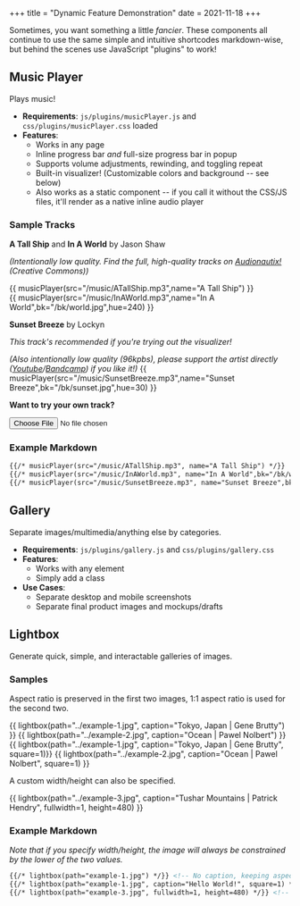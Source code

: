 +++
title = "Dynamic Feature Demonstration"
date = 2021-11-18
+++

Sometimes, you want something a little *fancier*. These components all continue to use the same simple and intuitive shortcodes markdown-wise, but behind the scenes use JavaScript "plugins" to work!

## Music Player
Plays music!
- **Requirements**: `js/plugins/musicPlayer.js` and `css/plugins/musicPlayer.css` loaded
- **Features**: 
  - Works in any page
  - Inline progress bar *and* full-size progress bar in popup
  - Supports volume adjustments, rewinding, and toggling repeat
  - Built-in visualizer! (Customizable colors and background -- see below)
  - Also works as a static component -- if you call it without the CSS/JS files, it'll render as a native inline audio player

### Sample Tracks

**A Tall Ship** and **In A World** by Jason Shaw

*(Intentionally low quality. Find the full, high-quality tracks on [Audionautix!](https://audionautix.com/) (Creative Commons))*

{{ musicPlayer(src="/music/ATallShip.mp3",name="A Tall Ship") }} 
<br/>
{{ musicPlayer(src="/music/InAWorld.mp3",name="In A World",bk="/bk/world.jpg",hue=240) }}

**Sunset Breeze** by Lockyn

*This track's recommended if you're trying out the visualizer!*

*(Also intentionally low quality (96kpbs), please support the artist directly ([Youtube](https://www.youtube.com/watch?v=du1ds6lD8vk)/[Bandcamp](https://lockyn.me/track/sunset-breeze-2)) if you like it!)*
{{ musicPlayer(src="/music/SunsetBreeze.mp3",name="Sunset Breeze",bk="/bk/sunset.jpg",hue=30) }}

**Want to try your own track?**

<input id='demo-mp-fileUpload' type='file' accept='audio/*'><br/>

<div id='demo-mp-playDiv' style='display: none'>
{{ musicPlayer(id="demo-mp-play",src="",name="Custom Track",bk="/bk/world.jpg",hue=240) }}
</div>

<script>
  document.getElementById('demo-mp-fileUpload').onchange = function() {
    var files = this.files;
    document.getElementById('demo-mp-playDiv').style.display = 'block';
    document.getElementById('demo-mp-play').dataset.src = URL.createObjectURL(files[0]);
  }; 
</script> 

### Example Markdown

```md
{{/* musicPlayer(src="/music/ATallShip.mp3", name="A Tall Ship") */}} 
{{/* musicPlayer(src="/music/InAWorld.mp3", name="In A World",bk="/bk/world.jpg", hue=240) */}} 
{{/* musicPlayer(src="/music/SunsetBreeze.mp3", name="Sunset Breeze",bk="/bk/sunset.jpg", hue=30) */}} 
```

## Gallery
Separate images/multimedia/anything else by categories. 
- **Requirements**: `js/plugins/gallery.js` and `css/plugins/gallery.css`
- **Features**: 
  - Works with any element
  - Simply add a class
- **Use Cases**: 
  - Separate desktop and mobile screenshots
  - Separate final product images and mockups/drafts

## Lightbox

Generate quick, simple, and interactable galleries of images.

### Samples
Aspect ratio is preserved in the first two images, 1:1 aspect ratio is used for the second two.

{{ lightbox(path="../example-1.jpg", caption="Tokyo, Japan | Gene Brutty") }}
{{ lightbox(path="../example-2.jpg", caption="Ocean | Pawel Nolbert") }}
{{ lightbox(path="../example-1.jpg", caption="Tokyo, Japan | Gene Brutty", square=1)}}
{{ lightbox(path="../example-2.jpg", caption="Ocean | Pawel Nolbert", square=1) }}

A custom width/height can also be specified.

{{ lightbox(path="../example-3.jpg", caption="Tushar Mountains | Patrick Hendry", fullwidth=1, height=480) }}

### Example Markdown

*Note that if you specify width/height, the image will always be constrained by the lower of the two values.*

```md
{{/* lightbox(path="example-1.jpg") */}} <!-- No caption, keeping aspect ratio -->
{{/* lightbox(path="example-1.jpg", caption="Hello World!", square=1) */}} <!-- Caption + cropping to 1:1 -->
{{/* lightbox(path="example-3.jpg", fullwidth=1, height=480) */}} <!-- Use "fullwidth=1" to specify 100% width -->
```

<!-- {{ gallery() }} -->